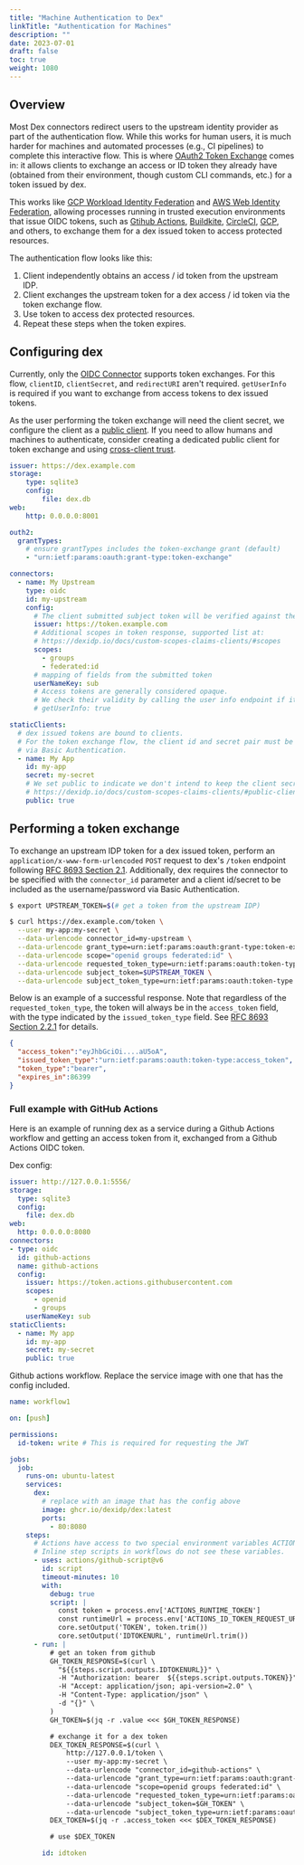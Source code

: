 ```yaml
---
title: "Machine Authentication to Dex"
linkTitle: "Authentication for Machines"
description: ""
date: 2023-07-01
draft: false
toc: true
weight: 1080
---
```


## Overview

Most Dex connectors redirect users to the upstream identity provider as part of the authentication flow.
While this works for human users,
it is much harder for machines and automated processes (e.g., CI pipelines) to complete this interactive flow.
This is where [OAuth2 Token Exchange][token-exchange] comes in:
it allows clients to exchange an access or ID token they already have
(obtained from their environment, though custom CLI commands, etc.)
for a token issued by dex.

This works like [GCP Workload Identity Federation][gcp-federation] and [AWS Web Identity Federation][aws-federation],
allowing processes running in trusted execution environments that issue OIDC tokens,
such as [Gtihub Actions][gh-actions], [Buildkite][buildkite], [CircleCI][circleci], [GCP][gcp], and others,
to exchange them for a dex issued token to access protected resources.

The authentication flow looks like this:

1. Client independently obtains an access / id token from the upstream IDP.
2. Client exchanges the upstream token for a dex access / id token via the token exchange flow.
3. Use token to access dex protected resources.
4. Repeat these steps when the token expires.

## Configuring dex

Currently, only the [OIDC Connector][oidc-connector] supports token exchanges.
For this flow, `clientID`, `clientSecret`, and `redirectURI` aren't required.
`getUserInfo` is required if you want to exchange from access tokens to dex issued tokens.

As the user performing the token exchange will need the client secret,
we configure the client as a [public client](./custom-scopes-claims-clients.md#public-clients).
If you need to allow humans and machines to authenticate,
consider creating a dedicated public client for token exchange
and using [cross-client trust](./custom-scopes-claims-clients.md#cross-client-trust-and-authorized-party).

```yaml
issuer: https://dex.example.com
storage:
    type: sqlite3
    config:
        file: dex.db
web:
    http: 0.0.0.0:8001

outh2:
  grantTypes:
    # ensure grantTypes includes the token-exchange grant (default)
    - "urn:ietf:params:oauth:grant-type:token-exchange"

connectors:
  - name: My Upstream
    type: oidc
    id: my-upstream
    config:
      # The client submitted subject token will be verified against the issuer given here.
      issuer: https://token.example.com
      # Additional scopes in token response, supported list at:
      # https://dexidp.io/docs/custom-scopes-claims-clients/#scopes
      scopes:
        - groups
        - federated:id
      # mapping of fields from the submitted token
      userNameKey: sub
      # Access tokens are generally considered opaque.
      # We check their validity by calling the user info endpoint if it's supported.
      # getUserInfo: true

staticClients:
  # dex issued tokens are bound to clients.
  # For the token exchange flow, the client id and secret pair must be submitted as the username:password
  # via Basic Authentication.
  - name: My App
    id: my-app
    secret: my-secret
    # We set public to indicate we don't intend to keep the client secret actually secret.
    # https://dexidp.io/docs/custom-scopes-claims-clients/#public-clients
    public: true
```

## Performing a token exchange

To exchange an upstream IDP token for a dex issued token,
perform an `application/x-www-form-urlencoded` `POST` request
to dex's `/token` endpoint following [RFC 8693 Section 2.1][token-exchange-2-1].
Additionally, dex requires the connector to be specified with the `connector_id` parameter
and a client id/secret to be included as the username/password via Basic Authentication.

```sh
$ export UPSTREAM_TOKEN=$(# get a token from the upstream IDP)

$ curl https://dex.example.com/token \
  --user my-app:my-secret \
  --data-urlencode connector_id=my-upstream \
  --data-urlencode grant_type=urn:ietf:params:oauth:grant-type:token-exchange \
  --data-urlencode scope="openid groups federated:id" \
  --data-urlencode requested_token_type=urn:ietf:params:oauth:token-type:access_token \
  --data-urlencode subject_token=$UPSTREAM_TOKEN \
  --data-urlencode subject_token_type=urn:ietf:params:oauth:token-type:access_token
```

Below is an example of a successful response.
Note that regardless of the `requested_token_type`,
the token will always be in the `access_token` field,
with the type indicated by the `issued_token_type` field.
See [RFC 8693 Section 2.2.1][token-exchange-2-2-1] for details.

```json
{
  "access_token":"eyJhbGciOi....aU5oA",
  "issued_token_type":"urn:ietf:params:oauth:token-type:access_token",
  "token_type":"bearer",
  "expires_in":86399
}
```

### Full example with GitHub Actions

Here is an example of running dex as a service during a Github Actions workflow
and getting an access token from it, exchanged from a Github Actions OIDC token.

Dex config:

```yaml
issuer: http://127.0.0.1:5556/
storage:
  type: sqlite3
  config:
    file: dex.db
web:
  http: 0.0.0.0:8080
connectors:
- type: oidc
  id: github-actions
  name: github-actions
  config:
    issuer: https://token.actions.githubusercontent.com
    scopes:
      - openid
      - groups
    userNameKey: sub
staticClients:
  - name: My app
    id: my-app
    secret: my-secret
    public: true
```

Github actions workflow.
Replace the service image with one that has the config included.

```yaml
name: workflow1

on: [push]

permissions:
  id-token: write # This is required for requesting the JWT

jobs:
  job:
    runs-on: ubuntu-latest
    services:
      dex:
        # replace with an image that has the config above
        image: ghcr.io/dexidp/dex:latest
        ports:
          - 80:8080
    steps:
      # Actions have access to two special environment variables ACTIONS_CACHE_URL and ACTIONS_RUNTIME_TOKEN.
      # Inline step scripts in workflows do not see these variables.
      - uses: actions/github-script@v6
        id: script
        timeout-minutes: 10
        with:
          debug: true
          script: |
            const token = process.env['ACTIONS_RUNTIME_TOKEN']
            const runtimeUrl = process.env['ACTIONS_ID_TOKEN_REQUEST_URL']
            core.setOutput('TOKEN', token.trim())
            core.setOutput('IDTOKENURL', runtimeUrl.trim())
      - run: |
          # get an token from github
          GH_TOKEN_RESPONSE=$(curl \
            "${{steps.script.outputs.IDTOKENURL}}" \
            -H "Authorization: bearer  ${{steps.script.outputs.TOKEN}}" \
            -H "Accept: application/json; api-version=2.0" \
            -H "Content-Type: application/json" \
            -d "{}" \
          )
          GH_TOKEN=$(jq -r .value <<< $GH_TOKEN_RESPONSE)

          # exchange it for a dex token
          DEX_TOKEN_RESPONSE=$(curl \
              http://127.0.0.1/token \
              --user my-app:my-secret \
              --data-urlencode "connector_id=github-actions" \
              --data-urlencode "grant_type=urn:ietf:params:oauth:grant-type:token-exchange" \
              --data-urlencode "scope=openid groups federated:id" \
              --data-urlencode "requested_token_type=urn:ietf:params:oauth:token-type:access_token" \
              --data-urlencode "subject_token=$GH_TOKEN" \
              --data-urlencode "subject_token_type=urn:ietf:params:oauth:token-type:access_token")
          DEX_TOKEN=$(jq -r .access_token <<< $DEX_TOKEN_RESPONSE)

          # use $DEX_TOKEN

        id: idtoken
```

[token-exchange]: https://www.rfc-editor.org/rfc/rfc8693.html
[token-exchange-2-1]: https://www.rfc-editor.org/rfc/rfc8693.html#name-request
[token-exchange-2-2-1]: https://www.rfc-editor.org/rfc/rfc8693.html#name-successful-response
[gcp-federation]: https://cloud.google.com/iam/docs/workload-identity-federation
[aws-federation]: https://docs.aws.amazon.com/IAM/latest/UserGuide/id_roles_providers_oidc.html
[gh-actions]: https://docs.github.com/en/actions/deployment/security-hardening-your-deployments/about-security-hardening-with-openid-connect
[buildkite]: https://badge.buildkite.com/docs/agent/v3/cli-oidc
[circleci]: https://circleci.com/docs/openid-connect-tokens/
[gcp]: https://cloud.google.com/sdk/gcloud/reference/auth/print-access-token
[oidc-connector]: https://dexidp.io/docs/connectors/oidc/
